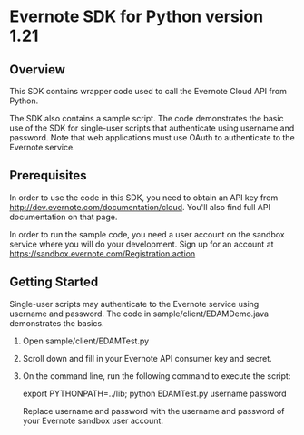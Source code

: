 Evernote SDK for Python version 1.21
============================================

Overview
--------
This SDK contains wrapper code used to call the Evernote Cloud API from Python.

The SDK also contains a sample script. The code demonstrates the basic use of the SDK for single-user scripts that authenticate using username and password. Note that web applications must use OAuth to authenticate to the Evernote service.

Prerequisites
-------------
In order to use the code in this SDK, you need to obtain an API key from http://dev.evernote.com/documentation/cloud. You'll also find full API documentation on that page.

In order to run the sample code, you need a user account on the sandbox service where you will do your development. Sign up for an account at https://sandbox.evernote.com/Registration.action 

Getting Started
---------------
Single-user scripts may authenticate to the Evernote service using username and password. The code in sample/client/EDAMDemo.java demonstrates the basics.

1. Open sample/client/EDAMTest.py
2. Scroll down and fill in your Evernote API consumer key and secret.
3. On the command line, run the following command to execute the script:

    export PYTHONPATH=../lib; python EDAMTest.py username password

    Replace username and password with the username and password of your Evernote sandbox user account.

